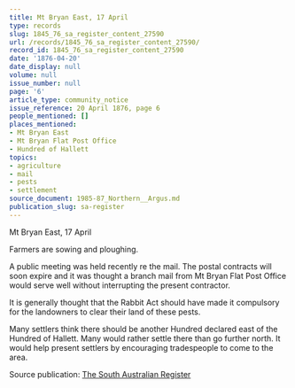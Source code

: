 ```yaml
---
title: Mt Bryan East, 17 April
type: records
slug: 1845_76_sa_register_content_27590
url: /records/1845_76_sa_register_content_27590/
record_id: 1845_76_sa_register_content_27590
date: '1876-04-20'
date_display: null
volume: null
issue_number: null
page: '6'
article_type: community_notice
issue_reference: 20 April 1876, page 6
people_mentioned: []
places_mentioned:
- Mt Bryan East
- Mt Bryan Flat Post Office
- Hundred of Hallett
topics:
- agriculture
- mail
- pests
- settlement
source_document: 1985-87_Northern__Argus.md
publication_slug: sa-register
---
```


Mt Bryan East, 17 April

Farmers are sowing and ploughing.

A public meeting was held recently re the mail.  The postal contracts will soon expire and it was thought a branch mail from Mt Bryan Flat Post Office would serve well without interrupting the present contractor.

It is generally thought that the Rabbit Act should have made it compulsory for the landowners to clear their land of these pests.

Many settlers think there should be another Hundred declared east of the Hundred of Hallett. Many would rather settle there than go further north.  It would help present settlers by encouraging tradespeople to come to the area.

Source publication: [The South Australian Register](/publications/sa-register/)
